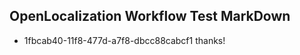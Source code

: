 ## OpenLocalization Workflow Test MarkDown
* 1fbcab40-11f8-477d-a7f8-dbcc88cabcf1 
thanks!<!--HONumber=Mar16_HO2-->
